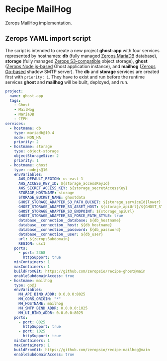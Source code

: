 # Recipe MailHog

Zerops MailHog implementation.

## Zerops YAML import script

The script is intended to create a new project **ghost-app** with four services represented by hostnames: **db** (fully managed [Zerops MariaDB](https://docs.zerops.io/documentation/services/databases/mariadb.html) database), **storage** (fully managed [Zerops S3-compatible](https://docs.zerops.io/documentation/services/storage/s3.html) object storage), **ghost** ([Zerops Node.js-based](https://docs.zerops.io/documentation/services/runtimes/nodejs.html) Ghost application instance), and **mailhog** ([Zerops Go-based](https://docs.zerops.io/documentation/services/runtimes/golang.html) shadow SMTP server). The **db** and **storage** services are created first with `priority: 1`. They have to exist and run before the runtime services **ghost** and **mailhog** will be built, deployed, and run.

```yaml
project:
  name: ghost-app
  tags:
    - Ghost
    - MailHog
    - MariaDB
    - CEPH
services:
  - hostname: db
    type: mariadb@10.4
    mode: NON_HA
    priority: 2
  - hostname: storage
    type: object-storage
    objectStorageSize: 2
    priority: 1
  - hostname: ghost
    type: nodejs@16
    envVariables:
      AWS_DEFAULT_REGION: us-east-1
      AWS_ACCESS_KEY_ID: ${storage_accessKeyId}
      AWS_SECRET_ACCESS_KEY: ${storage_secretAccessKey}
      STORAGE_HOSTNAME: storage
      STORAGE_BUCKET_NAME: ghostdata
      GHOST_STORAGE_ADAPTER_S3_PATH_BUCKET: ${storage_serviceId|lower}.${STORAGE_BUCKET_NAME}
      GHOST_STORAGE_ADAPTER_S3_ASSET_HOST: ${storage_apiUrl}/${GHOST_STORAGE_ADAPTER_S3_PATH_BUCKET}
      GHOST_STORAGE_ADAPTER_S3_ENDPOINT: ${storage_apiUrl}
      GHOST_STORAGE_ADAPTER_S3_FORCE_PATH_STYLE: true
      database__connection__database: ${db_hostname}
      database__connection__host: ${db_hostname}
      database__connection__password: ${db_password}
      database__connection__user: ${db_user}
      url: ${zeropsSubdomain}
      REGION: usc1
    ports:
      - port: 2368
        httpSupport: true
    minContainers: 1
    maxContainers: 1
    buildFromGit: https://github.com/zeropsio/recipe-ghost@main
    enableSubdomainAccess: true
  - hostname: mailhog
    type: go@1
    envVariables:
      MH_API_BIND_ADDR: 0.0.0.0:8025
      MH_CORS_ORIGIN: "*"
      MH_HOSTNAME: mailhog
      MH_SMTP_BIND_ADDR: 0.0.0.0:1025
      MH_UI_BIND_ADDR: 0.0.0.0:8025
    ports:
      - port: 8025
        httpSupport: true
      - port: 1025
        httpSupport: true
    minContainers: 1
    maxContainers: 1
    buildFromGit: https://github.com/zeropsio/recipe-mailhog@main
    enableSubdomainAccess: true
```
